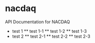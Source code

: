 # nacdaq
API Documentation for NACDAQ
* test 1
** test 1-1
** test 1-2
** test 1-3
* test 2
** test 2-1
** test 2-2
** test 2-3
